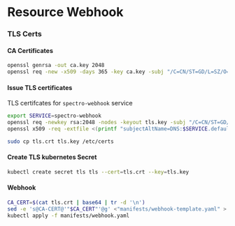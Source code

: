 # Resource Webhook

### TLS Certs
#### CA Certificates
```bash
openssl genrsa -out ca.key 2048
openssl req -new -x509 -days 365 -key ca.key -subj "/C=CN/ST=GD/L=SZ/O=Acme, Inc./CN=Acme Root CA" -out ca.crt
```


#### Issue TLS certificates
TLS certifcates for `spectro-webhook` service 
```bash
export SERVICE=spectro-webhook
openssl req -newkey rsa:2048 -nodes -keyout tls.key -subj "/C=CN/ST=GD/L=SZ/O=Acme, Inc./CN=$SERVICE.default.svc.cluster.local" -out tls.csr
openssl x509 -req -extfile <(printf "subjectAltName=DNS:$SERVICE.default.svc.cluster.local,DNS:$SERVICE.default.svc.cluster,DNS:$SERVICE.default.svc,DNS:$SERVICE.default.svc,DNS:$SERVICE.default,DNS:$SERVICE") -days 365 -in tls.csr -CA ca.crt -CAkey ca.key -CAcreateserial -out tls.crt

sudo cp tls.crt tls.key /etc/certs
```

#### Create TLS kubernetes Secret
```bash
kubectl create secret tls tls --cert=tls.crt --key=tls.key
```

#### Webhook
```bash
CA_CERT=$(cat tls.crt | base64 | tr -d '\n')
sed -e 's@CA-CERT@'"$CA_CERT"'@g' <"manifests/webhook-template.yaml" > manifests/webhook.yaml
kubectl apply -f manifests/webhook.yaml
```
